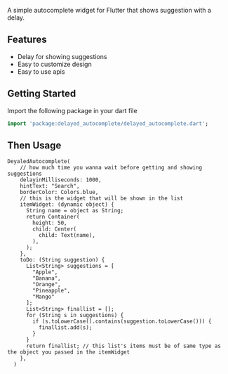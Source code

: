 A simple autocomplete widget for Flutter that shows suggestion with a delay.

## Features

- Delay for showing suggestions
- Easy to customize design
- Easy to use apis

<!--
## Demo

![open street map search and pick](https://user-images.githubusercontent.com/69592754/179368498-fe392cdb-c321-46e8-ac4d-6b816e0a3758.png)
-->

<!-- ## Help Maintenance

I've been maintaining quite many repos these days and burning out slowly. If you could help me cheer up, buying me a cup of coffee will make my life really happy and get much energy out of it.

<a href="https://www.buymeacoffee.com/RtrHv1C" target="_blank"><img src="https://www.buymeacoffee.com/assets/img/custom_images/purple_img.png" alt="Buy Me A Coffee" style="height: auto !important;width: auto !important;" ></a> -->

## Getting Started

Import the following package in your dart file

```dart
import 'package:delayed_autocomplete/delayed_autocomplete.dart';
```

## Then Usage

    DeyaledAutocomplete(
        // how much time you wanna wait before getting and showing suggestions
        delayinMilliseconds: 1000,
        hintText: "Search",
        borderColor: Colors.blue,
        // this is the widget that will be shown in the list
        itemWidget: (dynamic object) {
          String name = object as String;
          return Container(
            height: 50,
            child: Center(
              child: Text(name),
            ),
          );
        },
        toDo: (String suggestion) {
          List<String> suggestions = [
            "Apple",
            "Banana",
            "Orange",
            "Pineapple",
            "Mango"
          ];
          List<String> finallist = [];
          for (String s in suggestions) {
            if (s.toLowerCase().contains(suggestion.toLowerCase())) {
              finallist.add(s);
            }
          }
          return finallist; // this list's items must be of same type as the object you passed in the itemWidget
        },
      )

<!--
# Video Tutorial

Click on the image below to view a video tutorial. It will redirect you to a youtube video.

- Video 1

[![Click here to view the tutorial](https://img.youtube.com/vi/VHDlC8wC9FI/0.jpg)](https://www.youtube.com/watch?v=VHDlC8wC9FI)

- Video 2

[![Click here to view the tutorial](https://img.youtube.com/vi/kZRrH3UlxeU/0.jpg)](https://www.youtube.com/watch?v=kZRrH3UlxeU)
-->
